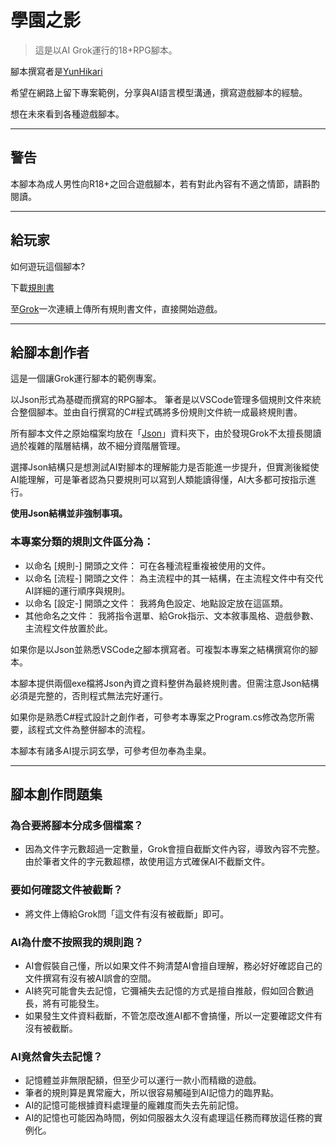 # 學園之影 #
>這是以AI Grok運行的18+RPG腳本。

腳本撰寫者是[YunHikari](https://www.plurk.com/MP678922)

希望在網路上留下專案範例，分享與AI語言模型溝通，撰寫遊戲腳本的經驗。

想在未來看到各種遊戲腳本。

-------------------------------------------------------

## 警告 ##

本腳本為成人男性向R18+之回合遊戲腳本，若有對此內容有不適之情節，請斟酌閱讀。

-------------------------------------------------------

## 給玩家 ##

如何遊玩這個腳本?

下載[規則書](https://github.com/mp678922/AI_RPG/releases/tag/%E8%A6%8F%E5%89%87%E6%9B%B8) 

至[Grok](https://grok.com/?referrer=website)一次連續上傳所有規則書文件，直接開始遊戲。

-------------------------------------------------------

## 給腳本創作者 ##

這是一個讓Grok運行腳本的範例專案。

以Json形式為基礎而撰寫的RPG腳本。
筆者是以VSCode管理多個規則文件來統合整個腳本。並由自行撰寫的C#程式碼將多份規則文件統一成最終規則書。

所有腳本文件之原始檔案均放在「[Json](https://github.com/mp678922/AI_RPG/tree/main/Json)」資料夾下，由於發現Grok不太擅長閱讀過於複雜的階層結構，故不細分資階層管理。

選擇Json結構只是想測試AI對腳本的理解能力是否能進一步提升，但實測後縱使AI能理解，可是筆者認為只要規則可以寫到人類能讀得懂，AI大多都可按指示進行。

**使用Json結構並非強制事項。**

### 本專案分類的規則文件區分為： ###

- 以命名 [規則-] 開頭之文件：
  可在各種流程重複被使用的文件。
- 以命名 [流程-] 開頭之文件：
  為主流程中的其一結構，在主流程文件中有交代AI詳細的運行順序與規則。
- 以命名 [設定-] 開頭之文件：
  我將角色設定、地點設定放在這區類。
- 其他命名之文件：
  我將指令選單、給Grok指示、文本敘事風格、遊戲參數、主流程文件放置於此。

如果你是以Json並熟悉VSCode之腳本撰寫者。可複製本專案之結構撰寫你的腳本。

本腳本提供兩個exe檔將Json內資之資料整併為最終規則書。但需注意Json結構必須是完整的，否則程式無法完好運行。

如果你是熟悉C#程式設計之創作者，可參考本專案之Program.cs修改為您所需要，該程式文件為整併腳本的流程。

本腳本有諸多AI提示詞玄學，可參考但勿奉為圭臬。

-------------------------------------------------------

## 腳本創作問題集 ##

### 為合要將腳本分成多個檔案？ ###
  
- 因為文件字元數超過一定數量，Grok會擅自截斷文件內容，導致內容不完整。
由於筆者文件的字元數超標，故使用這方式確保AI不截斷文件。

### 要如何確認文件被截斷？ ###

- 將文件上傳給Grok問「這文件有沒有被截斷」即可。

### AI為什麼不按照我的規則跑？ ###

- AI會假裝自己懂，所以如果文件不夠清楚AI會擅自理解，務必好好確認自己的文件撰寫有沒有被AI誤會的空間。
- AI終究可能會失去記憶，它彌補失去記憶的方式是擅自推敲，假如回合數過長，將有可能發生。
- 如果發生文件資料截斷，不管怎麼改進AI都不會搞懂，所以一定要確認文件有沒有被截斷。

### AI竟然會失去記憶？ ###

- 記憶體並非無限配額，但至少可以運行一款小而精緻的遊戲。
- 筆者的規則算是異常龐大，所以很容易觸碰到AI記憶力的臨界點。
- AI的記憶可能根據資料處理量的龐雜度而失去先前記憶。
- AI的記憶也可能因為時間，例如伺服器太久沒有處理這任務而釋放這任務的實例化。
